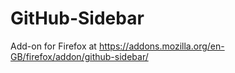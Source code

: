 # GitHub-Sidebar

Add-on for Firefox at https://addons.mozilla.org/en-GB/firefox/addon/github-sidebar/
